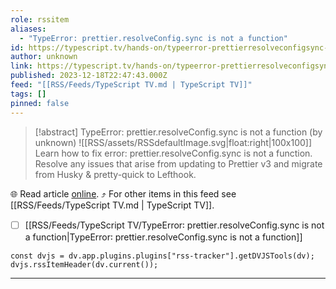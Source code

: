 ```yaml
---
role: rssitem
aliases:
  - "TypeError: prettier.resolveConfig.sync is not a function"
id: https://typescript.tv/hands-on/typeerror-prettierresolveconfigsync-is-not-a-function/
author: unknown
link: https://typescript.tv/hands-on/typeerror-prettierresolveconfigsync-is-not-a-function/
published: 2023-12-18T22:47:43.000Z
feed: "[[RSS/Feeds/TypeScript TV.md | TypeScript TV]]"
tags: []
pinned: false
---
```


> [!abstract] TypeError: prettier.resolveConfig.sync is not a function (by unknown)
> ![[RSS/assets/RSSdefaultImage.svg|float:right|100x100]] Learn how to fix error: prettier.resolveConfig.sync is not a function. Resolve any issues that arise from updating to Prettier v3 and migrate from Husky & pretty-quick to Lefthook.

🌐 Read article [online](https://typescript.tv/hands-on/typeerror-prettierresolveconfigsync-is-not-a-function/). ⤴ For other items in this feed see [[RSS/Feeds/TypeScript TV.md | TypeScript TV]].

- [ ] [[RSS/Feeds/TypeScript TV/TypeError꞉ prettier․resolveConfig․sync is not a function|TypeError꞉ prettier․resolveConfig․sync is not a function]]

~~~dataviewjs
const dvjs = dv.app.plugins.plugins["rss-tracker"].getDVJSTools(dv);
dvjs.rssItemHeader(dv.current());
~~~

- - -


